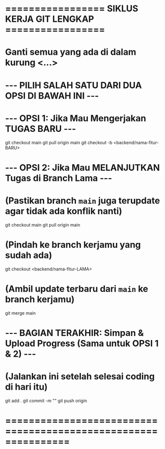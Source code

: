 # ================= SIKLUS KERJA GIT LENGKAP =================
# Ganti semua yang ada di dalam kurung <...>

# --- PILIH SALAH SATU DARI DUA OPSI DI BAWAH INI ---

# --- OPSI 1: Jika Mau Mengerjakan TUGAS BARU ---
git checkout main
git pull origin main
git checkout -b <backend/nama-fitur-BARU>

# --- OPSI 2: Jika Mau MELANJUTKAN Tugas di Branch Lama ---
# (Pastikan branch `main` juga terupdate agar tidak ada konflik nanti)
git checkout main
git pull origin main
# (Pindah ke branch kerjamu yang sudah ada)
git checkout <backend/nama-fitur-LAMA>
# (Ambil update terbaru dari `main` ke branch kerjamu)
git merge main


# --- BAGIAN TERAKHIR: Simpan & Upload Progress (Sama untuk OPSI 1 & 2) ---
# (Jalankan ini setelah selesai coding di hari itu)
git add .
git commit -m "<Tulis pesan progress hari ini>"
git push origin <nama-branch-yang-sedang-dikerjakan>

# ===============================================================
